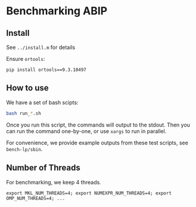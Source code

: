 # Benchmarking ABIP

## Install

See `../install.m` for details

Ensure `ortools`:
```
pip install ortools==9.3.10497
```
## How to use 

We have a set of bash scipts:
```bash
bash run_*.sh
```

Once you run this script, the commands will output to the stdout. Then you can run the command one-by-one, or use `xargs` to run in parallel.

For convenience, we provide example outputs from these test scripts, see `bench-lp/sbin`.


## Number of Threads

For benchmarking, we keep 4 threads.

```
export MKL_NUM_THREADS=4; export NUMEXPR_NUM_THREADS=4; export OMP_NUM_THREADS=4; ...
```